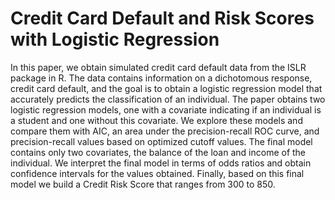# Credit Card Default and Risk Scores with Logistic Regression
In this paper, we obtain simulated credit card default data from the ISLR package in R. The data
contains information on a dichotomous response, credit card default, and the goal is to obtain a logistic
regression model that accurately predicts the classification of an individual. The paper obtains two logistic
regression models, one with a covariate indicating if an individual is a student and one without this
covariate. We explore these models and compare them with AIC, an area under the precision-recall ROC
curve, and precision-recall values based on optimized cutoff values. The final model contains only two
covariates, the balance of the loan and income of the individual. We interpret the final model in terms of
odds ratios and obtain confidence intervals for the values obtained. Finally, based on this final model we
build a Credit Risk Score that ranges from 300 to 850.
